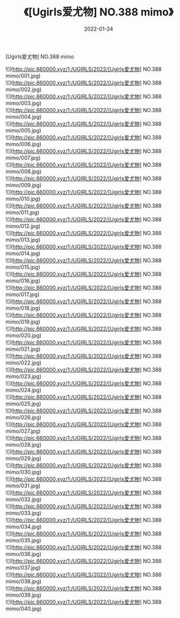 ﻿---
layout: post
title:  《[Ugirls爱尤物] NO.388 mimo》
date:   2022-01-24
img: http://pic.660000.xyz/1:/UGIRLS/2022/[Ugirls爱尤物] NO.388 mimo/000.jpg
categories: [美女, 清纯, 唯美]
---

[Ugirls爱尤物] NO.388 mimo

 ![](http://pic.660000.xyz/1:/UGIRLS/2022/[Ugirls爱尤物] NO.388 mimo/001.jpg) <br>![](http://pic.660000.xyz/1:/UGIRLS/2022/[Ugirls爱尤物] NO.388 mimo/002.jpg) <br>![](http://pic.660000.xyz/1:/UGIRLS/2022/[Ugirls爱尤物] NO.388 mimo/003.jpg) <br>![](http://pic.660000.xyz/1:/UGIRLS/2022/[Ugirls爱尤物] NO.388 mimo/004.jpg) <br>![](http://pic.660000.xyz/1:/UGIRLS/2022/[Ugirls爱尤物] NO.388 mimo/005.jpg) <br>![](http://pic.660000.xyz/1:/UGIRLS/2022/[Ugirls爱尤物] NO.388 mimo/006.jpg) <br>![](http://pic.660000.xyz/1:/UGIRLS/2022/[Ugirls爱尤物] NO.388 mimo/007.jpg) <br>![](http://pic.660000.xyz/1:/UGIRLS/2022/[Ugirls爱尤物] NO.388 mimo/008.jpg) <br>![](http://pic.660000.xyz/1:/UGIRLS/2022/[Ugirls爱尤物] NO.388 mimo/009.jpg) <br>![](http://pic.660000.xyz/1:/UGIRLS/2022/[Ugirls爱尤物] NO.388 mimo/010.jpg) <br>![](http://pic.660000.xyz/1:/UGIRLS/2022/[Ugirls爱尤物] NO.388 mimo/011.jpg) <br>![](http://pic.660000.xyz/1:/UGIRLS/2022/[Ugirls爱尤物] NO.388 mimo/012.jpg) <br>![](http://pic.660000.xyz/1:/UGIRLS/2022/[Ugirls爱尤物] NO.388 mimo/013.jpg) <br>![](http://pic.660000.xyz/1:/UGIRLS/2022/[Ugirls爱尤物] NO.388 mimo/014.jpg) <br>![](http://pic.660000.xyz/1:/UGIRLS/2022/[Ugirls爱尤物] NO.388 mimo/015.jpg) <br>![](http://pic.660000.xyz/1:/UGIRLS/2022/[Ugirls爱尤物] NO.388 mimo/016.jpg) <br>![](http://pic.660000.xyz/1:/UGIRLS/2022/[Ugirls爱尤物] NO.388 mimo/017.jpg) <br>![](http://pic.660000.xyz/1:/UGIRLS/2022/[Ugirls爱尤物] NO.388 mimo/018.jpg) <br>![](http://pic.660000.xyz/1:/UGIRLS/2022/[Ugirls爱尤物] NO.388 mimo/019.jpg) <br>![](http://pic.660000.xyz/1:/UGIRLS/2022/[Ugirls爱尤物] NO.388 mimo/020.jpg) <br>![](http://pic.660000.xyz/1:/UGIRLS/2022/[Ugirls爱尤物] NO.388 mimo/021.jpg) <br>![](http://pic.660000.xyz/1:/UGIRLS/2022/[Ugirls爱尤物] NO.388 mimo/022.jpg) <br>![](http://pic.660000.xyz/1:/UGIRLS/2022/[Ugirls爱尤物] NO.388 mimo/023.jpg) <br>![](http://pic.660000.xyz/1:/UGIRLS/2022/[Ugirls爱尤物] NO.388 mimo/024.jpg) <br>![](http://pic.660000.xyz/1:/UGIRLS/2022/[Ugirls爱尤物] NO.388 mimo/025.jpg) <br>![](http://pic.660000.xyz/1:/UGIRLS/2022/[Ugirls爱尤物] NO.388 mimo/026.jpg) <br>![](http://pic.660000.xyz/1:/UGIRLS/2022/[Ugirls爱尤物] NO.388 mimo/027.jpg) <br>![](http://pic.660000.xyz/1:/UGIRLS/2022/[Ugirls爱尤物] NO.388 mimo/028.jpg) <br>![](http://pic.660000.xyz/1:/UGIRLS/2022/[Ugirls爱尤物] NO.388 mimo/029.jpg) <br>![](http://pic.660000.xyz/1:/UGIRLS/2022/[Ugirls爱尤物] NO.388 mimo/030.jpg) <br>![](http://pic.660000.xyz/1:/UGIRLS/2022/[Ugirls爱尤物] NO.388 mimo/031.jpg) <br>![](http://pic.660000.xyz/1:/UGIRLS/2022/[Ugirls爱尤物] NO.388 mimo/032.jpg) <br>![](http://pic.660000.xyz/1:/UGIRLS/2022/[Ugirls爱尤物] NO.388 mimo/033.jpg) <br>![](http://pic.660000.xyz/1:/UGIRLS/2022/[Ugirls爱尤物] NO.388 mimo/034.jpg) <br>![](http://pic.660000.xyz/1:/UGIRLS/2022/[Ugirls爱尤物] NO.388 mimo/035.jpg) <br>![](http://pic.660000.xyz/1:/UGIRLS/2022/[Ugirls爱尤物] NO.388 mimo/036.jpg) <br>![](http://pic.660000.xyz/1:/UGIRLS/2022/[Ugirls爱尤物] NO.388 mimo/037.jpg) <br>![](http://pic.660000.xyz/1:/UGIRLS/2022/[Ugirls爱尤物] NO.388 mimo/038.jpg) <br>![](http://pic.660000.xyz/1:/UGIRLS/2022/[Ugirls爱尤物] NO.388 mimo/039.jpg) <br>![](http://pic.660000.xyz/1:/UGIRLS/2022/[Ugirls爱尤物] NO.388 mimo/040.jpg) <br>